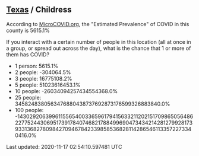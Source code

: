 
## [Texas](/united-states/texas) / Childress

According to [MicroCOVID.org](http://microcovid.org),
the "Estimated Prevalence" of COVID in this county is 5615.1%

If you interact with a certain number of people in this location
(all at once in a group, or spread out across the day), what is the chance that
1 or more of them has COVID?

- 1 person: 5615.1%
- 2 people: -304064.5%
- 3 people: 16775108.2%
- 5 people: 51023616453.1%
- 10 people: -26034094257434554368.0%
- 25 people: 3458248380563476880438737692873176599326883840.0%
- 100 people: -143029206399611556540033659617941563321120215170986505648622775244306951739178407468217884996904734342142812799281739331368278098427094678423398585368281142865461133572273340416.0%

Last updated: 2020-11-17 02:54:10.597481 UTC
